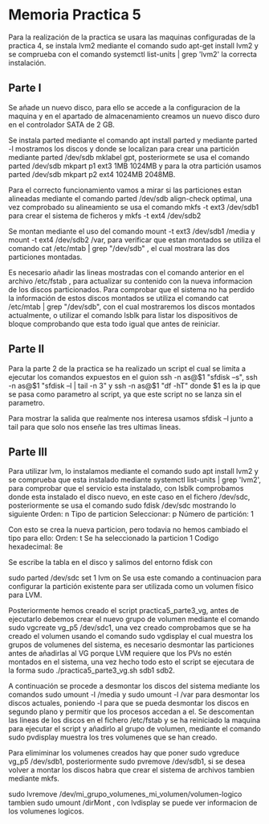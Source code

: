 # Memoria Practica 5

Para la realización de la practica se usara las maquinas configuradas de la practica 4, se instala lvm2 mediante el comando
sudo apt-get install lvm2 y se comprueba con el comando systemctl list-units | grep 'lvm2' la correcta instalación.

## Parte I

Se añade un nuevo disco, para ello se accede a la configuracion de la maquina y en el apartado de almacenamiento creamos un nuevo disco duro en el controlador SATA de 2 GB.

Se instala parted mediante el comando apt install parted y mediante parted -l mostramos los discos y donde se localizan para crear una partición mediante parted /dev/sdb mklabel gpt, posteriormete se usa el comando parted /dev/sdb mkpart p1 ext3 1MB 1024MB y para la otra partición usamos parted /dev/sdb mkpart p2 ext4 1024MB 2048MB.

Para el correcto funcionamiento vamos a mirar si las particiones estan alineadas mediante el comando parted /dev/sdb align-check optimal, una vez comprobado su alineamiento se usa el comando mkfs -t ext3 /dev/sdb1 para crear el sistema de ficheros y mkfs -t ext4 /dev/sdb2

Se montan mediante el uso del comando mount -t ext3 /dev/sdb1 /media y mount -t ext4 /dev/sdb2 /var, para verificar que estan montados se utiliza el comando
cat /etc/mtab | grep "/dev/sdb" , el cual mostrara las dos particiones montadas.

Es necesario añadir las lineas mostradas con el comando anterior en el archivo /etc/fstab , para actualizar su contenido con la nueva informacion de los discos particionados. Para comprobar que el sistema no ha perdido la información de estos discos montados se utiliza el comando cat /etc/mtab | grep "/dev/sdb", con el cual mostraremos los discos montados actualmente, o utilizar el comando lsblk para listar los dispositivos de bloque comprobando que esta todo igual que antes de reiniciar.

## Parte II

Para la parte 2 de la practica se ha realizado un script el cual se limita a ejecutar los comandos expuestos en el guion ssh -n as@$1 "sfdisk –s", ssh -n as@$1 "sfdisk –l | tail -n 3" y ssh -n as@$1 "df -hT" donde $1 es la ip que se pasa como parametro al script, ya que este script no se lanza sin el parametro.

Para mostrar la salida que realmente nos interesa usamos sfdisk –l junto a tail para que solo nos enseñe las tres ultimas lineas.

## Parte III

Para utilizar lvm, lo instalamos mediante el comando sudo apt install lvm2 y se comprueba que esta instalado mediante systemctl list-units | grep 'lvm2', para comprobar que el servicio esta instalado, con lsblk comprobamos donde esta instalado el disco nuevo, en este caso en el fichero /dev/sdc, posteriormente se usa el
comando sudo fdisk /dev/sdc mostrando lo siguiente
Orden: n
Tipo de particion
Seleccionar: p
Número de partición: 1

Con esto se crea la nueva particion, pero todavia no hemos cambiado el tipo para ello:
Orden: t
Se ha seleccionado la particion 1
Codigo hexadecimal: 8e

Se escribe la tabla en el disco y salimos del entorno fdisk con

sudo parted /dev/sdc set 1 lvm on
Se usa este comando a continuacion para configurar la partición existente para ser utilizada como un volumen físico para LVM.

Posteriormente hemos creado el script practica5_parte3_vg, antes de ejecutarlo debemos crear el nuevo grupo de volumen mediante el comando sudo vgcreate vg_p5 /dev/sdc1, una vez creado comprobamos que se ha creado el volumen usando el comando sudo vgdisplay el cual muestra los grupos de volumenes del sistema, es necesario desmontar las particiones antes de añadirlas al VG porque LVM requiere que los PVs no estén montados en el sistema, una vez hecho todo esto el script se ejecutara de la forma sudo ./practica5_parte3_vg.sh sdb1 sdb2.

A continuación se procede a desmontar los discos del sistema mediante los comandos sudo umount -l /media y sudo umount -l /var para desmontar los discos actuales, poniendo -l para que se pueda desmontar los discos en segundo plano y permitir que los procesos accedan a el. Se descomentan las lineas de los discos en el fichero /etc/fstab y se ha reiniciado la maquina para ejecutar el script y añadirlo al grupo de volumen, mediante el comando sudo pvdisplay muestra los tres volumenes que se han creado.

Para elimiminar los volumenes creados hay que poner sudo vgreduce vg_p5 /dev/sdb1, posteriormente sudo pvremove /dev/sdb1, si se desea volver a montar los discos habra que crear el sistema de archivos tambien mediante mkfs.

sudo lvremove /dev/mi_grupo_volumenes_mi_volumen/volumen-logico tambien sudo umount /dirMont , con lvdisplay se puede ver informacion de los volumenes logicos.
